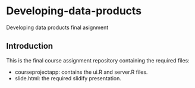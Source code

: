 # Developing-data-products
Developing data products final asignment

## Introduction

This is the final course assignment repository containing the required files:

- courseprojectapp: contains the ui.R and server.R files.
- slide.html: the required slidify presentation.

